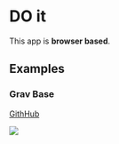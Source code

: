 # DO it

This app is **browser based**.

## Examples

### Grav Base

[GithHub](https://github.com/howardroark/grav-base) 

[![](http://do-it.surge.sh/do-it.svg)](http://do-it.surge.sh/howardroark/grav-base) 
